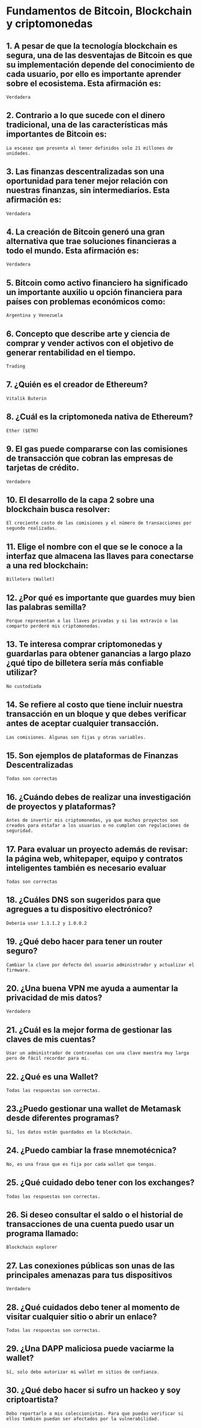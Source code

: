 # Fundamentos de Bitcoin, Blockchain y criptomonedas

## 1. A pesar de que la tecnología blockchain es segura, una de las desventajas de Bitcoin es que su implementación depende del conocimiento de cada usuario, por ello es importante aprender sobre el ecosistema. Esta afirmación es:
    Verdadera

## 2. Contrario a lo que sucede con el dinero tradicional, una de las características más importantes de Bitcoin es:
    La escasez que presenta al tener definidos solo 21 millones de unidades.

## 3. Las finanzas descentralizadas son una oportunidad para tener mejor relación con nuestras finanzas, sin intermediarios. Esta afirmación es:
    Verdadera

## 4. La creación de Bitcoin generó una gran alternativa que trae soluciones financieras a todo el mundo. Esta afirmación es:
    Verdadera

## 5. Bitcoin como activo financiero ha significado un importante auxilio u opción financiera para países con problemas económicos como:
    Argentina y Venezuela

## 6. Concepto que describe arte y ciencia de comprar y vender activos con el objetivo de generar rentabilidad en el tiempo.
    Trading

## 7. ¿Quién es el creador de Ethereum?
    Vitalik Buterin

## 8. ¿Cuál es la criptomoneda nativa de Ethereum?
    Ether ($ETH)

## 9. El gas puede compararse con las comisiones de transacción que cobran las empresas de tarjetas de crédito.
    Verdadero

## 10. El desarrollo de la capa 2 sobre una blockchain busca resolver:
    El creciente costo de las comisiones y el número de transacciones por segundo realizadas.

## 11. Elige el nombre con el que se le conoce a la interfaz que almacena las llaves para conectarse a una red blockchain:
    Billetera (Wallet)

## 12. ¿Por qué es importante que guardes muy bien las palabras semilla?
    Porque representan a las llaves privadas y si las extravío o las comparto perderé mis criptomonedas.

## 13. Te interesa comprar criptomonedas y guardarlas para obtener ganancias a largo plazo ¿qué tipo de billetera sería más confiable utilizar?
    No custodiada

## 14. Se refiere al costo que tiene incluir nuestra transacción en un bloque y que debes verificar antes de aceptar cualquier transacción.
    Las comisiones. Algunas son fijas y otras variables.

## 15. Son ejemplos de plataformas de Finanzas Descentralizadas
    Todas son correctas

## 16. ¿Cuándo debes de realizar una investigación de proyectos y plataformas?
    Antes de invertir mis criptomonedas, ya que muchos proyectos son creados para estafar a los usuarios o no cumplen con regulaciones de seguridad.

## 17. Para evaluar un proyecto además de revisar: la página web, whitepaper, equipo y contratos inteligentes también es necesario evaluar
    Todas son correctas

## 18. ¿Cuáles DNS son sugeridos para que agregues a tu dispositivo electrónico?
    Debería usar 1.1.1.2 y 1.0.0.2

## 19. ¿Qué debo hacer para tener un router seguro?
    Cambiar la clave por defecto del usuario administrador y actualizar el firmware.

## 20. ¿Una buena VPN me ayuda a aumentar la privacidad de mis datos?
    Verdadero

## 21. ¿Cuál es la mejor forma de gestionar las claves de mis cuentas?
    Usar un administrador de contraseñas con una clave maestra muy larga pero de fácil recordar para mi.

## 22. ¿Qué es una Wallet?
    Todas las respuestas son correctas.

## 23.¿Puedo gestionar una wallet de Metamask desde diferentes programas?
    Si, los datos están guardados en la blockchain.

## 24. ¿Puedo cambiar la frase mnemotécnica?
    No, es una frase que es fija por cada wallet que tengas.

## 25. ¿Qué cuidado debo tener con los exchanges?
    Todas las respuestas son correctas.

## 26. Si deseo consultar el saldo o el historial de transacciones de una cuenta puedo usar un programa llamado:
    Blockchain explorer
    
## 27. Las conexiones públicas son unas de las principales amenazas para tus dispositivos
    Verdadero

## 28. ¿Qué cuidados debo tener al momento de visitar cualquier sitio o abrir un enlace?
    Todas las respuestas son correctas.

## 29. ¿Una DAPP maliciosa puede vaciarme la wallet?
    Sí, solo debo autorizar mi wallet en sitios de confianza.

## 30. ¿Qué debo hacer si sufro un hackeo y soy criptoartista?
    Debo reportarlo a mis coleccionistas. Para que puedas verificar si ellos también puedan ser afectados por la vulnerabilidad.